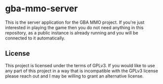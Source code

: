 # gba-mmo-server

This is the server application for the GBA MMO project. If you're just interested in playing the game
then you do not need anything in this repository, as a public instance is already running and you
will be connected to it automatically.

## License

This project is licensed under the terms of GPLv3. If you would like to use any part of this project in a
way that is incompatible with the GPLv3 license please reach out and I may be willing to grant an alternative license.
